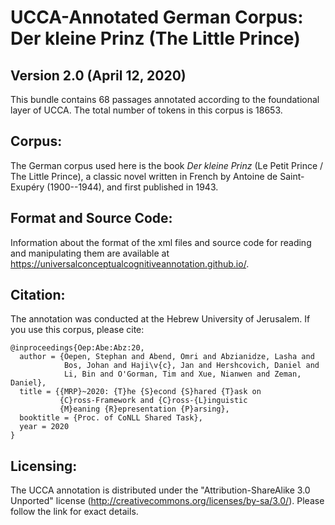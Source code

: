 UCCA-Annotated German Corpus: Der kleine Prinz (The Little Prince)
==================================================================
Version 2.0 (April 12, 2020)
----------------------------------

This bundle contains 68 passages annotated according to the foundational layer of UCCA.
The total number of tokens in this corpus is 18653.


Corpus:
-------
The German corpus used here is the book *Der kleine Prinz*
(Le Petit Prince / The Little Prince),
a classic novel written in French by Antoine de Saint-Exupéry (1900--1944),
and first published in 1943.


Format and Source Code:
----------------------

Information about the format of the xml files and source code for reading and manipulating them are
available at https://universalconceptualcognitiveannotation.github.io/.

Citation:
---------
The annotation was conducted at the Hebrew University of Jerusalem. If you use this corpus, please cite:
```
@inproceedings{Oep:Abe:Abz:20,
  author = {Oepen, Stephan and Abend, Omri and Abzianidze, Lasha and
            Bos, Johan and Haji\v{c}, Jan and Hershcovich, Daniel and
            Li, Bin and O'Gorman, Tim and Xue, Nianwen and Zeman, Daniel},
  title = {{MRP}~2020: {T}he {S}econd {S}hared {T}ask on
           {C}ross-Framework and {C}ross-{L}inguistic
           {M}eaning {R}epresentation {P}arsing},
  booktitle = {Proc. of CoNLL Shared Task},
  year = 2020
}
```

Licensing:
----------

The UCCA annotation is distributed under the 
"Attribution-ShareAlike 3.0 Unported" license (http://creativecommons.org/licenses/by-sa/3.0/).
Please follow the link for exact details.
